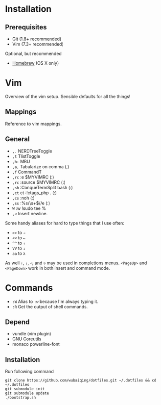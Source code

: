 Installation
============

Prerequisites
-------------

* Git (1.8+ recommended)
* Vim (7.3+ recommended)

Optional, but recommended
* [Homebrew](http://mxcl.github.com/homebrew/) (OS X only)

Vim
===

Overview of the vim setup. Sensible defaults for all the things!



Mappings
--------

Reference to vim mappings.



General
--------

* `,.` NERDTreeToggle
* `,t` TlistToggle
* `,h:` MRU
* `,a,` Tabularize on comma (,)
* `,f` CommandT
* `,rc` :e $MYVIMRC (:)
* `,rc` :source $MYVIMRC (:)
* `,sh` :ConqueTermSplit bash (:)
* `,ct` ct :!ctags_php . (:)
* `,cs` :noh (:)
* `,ss` :%s/\s\+$//e (:)
* `W` :w !sudo tee %
* `,⏎` Insert newline.

Some handy aliases for hard to type things that I use often:

* `>>` to `→`
* `<<` to `←`
* `^^` to `↑`
* `VV` to `↓`
* `aa` to `λ`

As well `↑`, `↓`, `⏎`, and `⎋` may be used in completions menus. `<PageUp>` and `<PageDown>` work in both insert and command mode.



Commands
========

* `:W` Alias to `:w` because I'm always typing it.
* `:R` Get the output of shell commands.



Depend
------

* vundle (vim plugin)
* GNU Coreutils
* monaco powerline-font

Installation
------------

Run following command

```
git clone https://github.com/wubaiqing/dotfiles.git ~/.dotfiles && cd ~/.dotfiles
git submodule init
git submodule update
./bootstrap.sh
```
